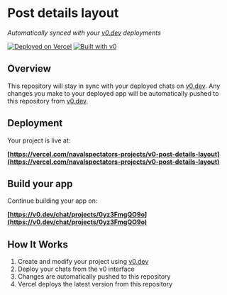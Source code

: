 # Post details layout

*Automatically synced with your [v0.dev](https://v0.dev) deployments*

[![Deployed on Vercel](https://img.shields.io/badge/Deployed%20on-Vercel-black?style=for-the-badge&logo=vercel)](https://vercel.com/navalspectators-projects/v0-post-details-layout)
[![Built with v0](https://img.shields.io/badge/Built%20with-v0.dev-black?style=for-the-badge)](https://v0.dev/chat/projects/0yz3FmgQO9o)

## Overview

This repository will stay in sync with your deployed chats on [v0.dev](https://v0.dev).
Any changes you make to your deployed app will be automatically pushed to this repository from [v0.dev](https://v0.dev).

## Deployment

Your project is live at:

**[https://vercel.com/navalspectators-projects/v0-post-details-layout](https://vercel.com/navalspectators-projects/v0-post-details-layout)**

## Build your app

Continue building your app on:

**[https://v0.dev/chat/projects/0yz3FmgQO9o](https://v0.dev/chat/projects/0yz3FmgQO9o)**

## How It Works

1. Create and modify your project using [v0.dev](https://v0.dev)
2. Deploy your chats from the v0 interface
3. Changes are automatically pushed to this repository
4. Vercel deploys the latest version from this repository